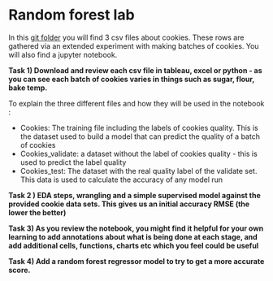 # Random forest lab

In this [git folder](https://github.com/student-IH-labs-and-stuff/BER-DAFT-MAR21/tree/main/Labs/Cookies_Lab) you will find 3 csv files about cookies. These rows are gathered via an extended experiment with making batches of cookies. You will also find a jupyter notebook. 

**Task 1) Download and review each csv file in tableau, excel or python - as you can see each batch of cookies varies in things such as sugar, flour, bake temp.** 

To explain the three different files and how they will be used in the notebook :

- Cookies: The training file including the labels of cookies quality. This is the dataset used to build a model that can predict the quality of a batch of cookies
- Cookies_validate: a dataset without the label of cookies quality - this is used to predict the label quality
- Cookies_test: The dataset with the real quality label of the validate set. This data is used to calculate the accuracy of any model run

**Task 2 ) EDA steps, wrangling and a simple supervised model against the provided cookie data sets. This gives us an initial accuracy RMSE (the lower the better)**

**Task 3) As you review the notebook, you might find it helpful for your own learning to add annotations about what is being done at each stage, and add additional cells, functions, charts etc which you feel could be useful** 

**Task 4) Add a random forest regressor model to try to get a more accurate score.** 


